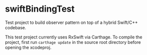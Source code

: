 # swiftBindingTest
Test project to build observer pattern on top of a hybrid Swift/C++ codebase.

This test project currently uses RxSwift via Carthage.  To compile the project, first run `carthage update` in the source root directory before opening the xcodeproj.
